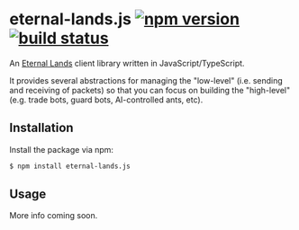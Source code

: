 # eternal-lands.js [![npm version](http://img.shields.io/npm/v/eternal-lands.js.svg?style=flat-square)](https://www.npmjs.org/package/eternal-lands.js) [![build status](https://img.shields.io/github/workflow/status/lukehorvat/eternal-lands.js/Build?style=flat-square)](https://github.com/lukehorvat/eternal-lands.js/actions/workflows/build.yml)

An [Eternal Lands](http://www.eternal-lands.com) client library written in JavaScript/TypeScript.

It provides several abstractions for managing the "low-level" (i.e. sending and receiving of packets) so that you can focus on building the "high-level" (e.g. trade bots, guard bots, AI-controlled ants, etc).

## Installation

Install the package via npm:

```sh
$ npm install eternal-lands.js
```

## Usage

More info coming soon.
